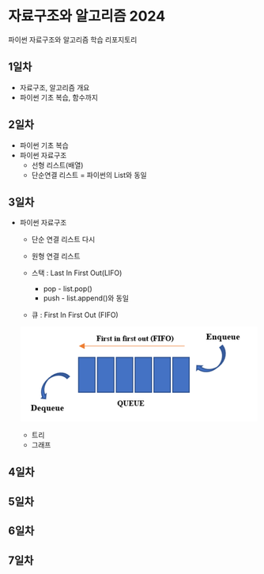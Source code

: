 # 자료구조와 알고리즘 2024
파이썬 자료구조와 알고리즘  학습 리포지토리

## 1일차
- 자료구조, 알고리즘 개요
- 파이썬 기초 복습, 함수까지

## 2일차
- 파이썬 기초 복습
- 파이썬 자료구조 
    - 선형 리스트(배열)
    - 단순연결 리스트 = 파이썬의 List와 동일


## 3일차
- 파이썬 자료구조
    - 단순 연결 리스트 다시
    - 원형 연결 리스트
    - 스택 : Last In First Out(LIFO)
        - pop - list.pop()
        - push - list.append()와 동일

    -  큐 : First In First Out (FIFO)

    ![queue](https://raw.githubusercontent.com/KimJaeRin/ds-and-algorithm/main/images/queue.png)
    - 트리
    - 그래프

## 4일차


## 5일차


## 6일차


## 7일차

